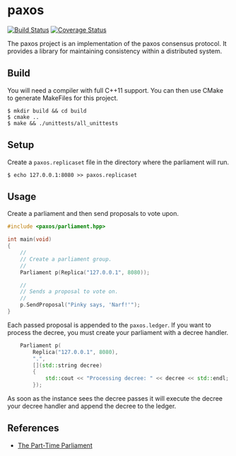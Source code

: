 # paxos

[![Build Status](https://travis-ci.org/dgkimura/paxos.svg?branch=master)](https://travis-ci.org/dgkimura/paxos)
[![Coverage Status](https://coveralls.io/repos/github/dgkimura/paxos/badge.svg?branch=master)](https://coveralls.io/github/dgkimura/paxos?branch=master)

The paxos project is an implementation of the paxos consensus protocol. It
provides a library for maintaining consistency within a distributed system.


## Build
You will need a compiler with full C++11 support. You can then use CMake to
generate MakeFiles for this project.
```
$ mkdir build && cd build
$ cmake ..
$ make && ./unittests/all_unittests
```


## Setup
Create a `paxos.replicaset` file in the directory where the parliament will run.

```
$ echo 127.0.0.1:8080 >> paxos.replicaset
```


## Usage
Create a parliament and then send proposals to vote upon.

```cpp
#include <paxos/parliament.hpp>

int main(void)
{
    //
    // Create a parliament group.
    //
    Parliament p(Replica("127.0.0.1", 8080));

    //
    // Sends a proposal to vote on.
    //
    p.SendProposal("Pinky says, 'Narf!'");
}
```

Each passed proposal is appended to the `paxos.ledger`. If you want to process
the decree, you must create your parliament with a decree handler.

```cpp
    Parliament p(
        Replica("127.0.0.1", 8080),
        ".",
        [](std::string decree)
        {
            std::cout << "Processing decree: " << decree << std::endl;
        });
```
As soon as the instance sees the decree passes it will execute the decree your
decree handler and append the decree to the ledger.


## References
- [The Part-Time Parliament](http://research.microsoft.com/en-us/um/people/lamport/pubs/lamport-paxos.pdf)
